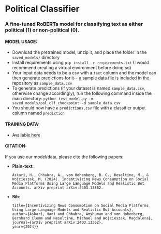 # Political Classifier
### A fine-tuned RoBERTa model for classifying text as either political (1) or non-political (0). 


#### MODEL USAGE:
- Download the pretrained model, unzip it, and place the folder in the `saved_models/` directory
- Install requirements using `pip install -r requirements.txt` (I would recommend creating a virtual environment before doing so)
- Your input data needs to be a csv with a `text` column and the model can then generate predictions for it-- a sample data file is included in the repository as `sample_data.csv`
- To generate predictions (if your dataset is named `sample_data.csv`, otherwise change accordingly), run the following command inside the main directory: `python test_model.py -m saved_models/pol_clf_checkpoint -d sample_data.csv`
- You should now have a `predictions.csv` file with a classifier output column named `prediction`


#### TRAINING DATA:
- Available [here](https://github.com/anshuman23/political_classifier/blob/main/trainset_political_classifier.csv)

#### CITATION:
If you use our model/data, please cite the following papers:
- **Plain-text**:
  
  ```Askari, H., Chhabra, A., von Hohenberg, B. C., Heseltine, M., & Wojcieszak, M. (2024). Incentivizing News Consumption on Social Media Platforms Using Large Language Models and Realistic Bot Accounts. arXiv preprint arXiv:2403.13362.```
- **Bib**:

  ```@article{askari2024incentivizing,
  title={Incentivizing News Consumption on Social Media Platforms Using Large Language Models and Realistic Bot Accounts},
  author={Askari, Hadi and Chhabra, Anshuman and von Hohenberg, Bernhard Clemm and Heseltine, Michael and Wojcieszak, Magdalena},
  journal={arXiv preprint arXiv:2403.13362},
  year={2024}}
